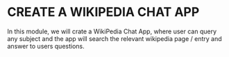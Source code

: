 # CREATE A WIKIPEDIA CHAT APP 

In this module, we will crate a WikiPedia Chat App, where user can query any subject and the app will search the relevant wikipedia page / entry and answer to users questions. 
